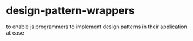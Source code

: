 # design-pattern-wrappers

to enable js programmers to implement design patterns in their application at ease
